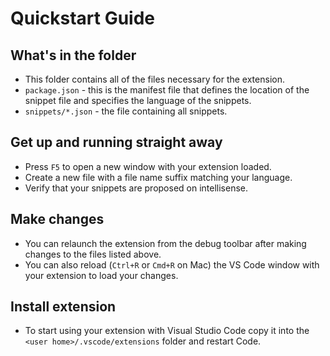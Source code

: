 # Quickstart Guide

## What's in the folder

- This folder contains all of the files necessary for the extension.
- `package.json` - this is the manifest file that defines the location of the snippet file and specifies the language of the snippets.
- `snippets/*.json` - the file containing all snippets.

## Get up and running straight away

- Press `F5` to open a new window with your extension loaded.
- Create a new file with a file name suffix matching your language.
- Verify that your snippets are proposed on intellisense.

## Make changes

- You can relaunch the extension from the debug toolbar after making changes to the files listed above.
- You can also reload (`Ctrl+R` or `Cmd+R` on Mac) the VS Code window with your extension to load your changes.

## Install extension

- To start using your extension with Visual Studio Code copy it into the `<user home>/.vscode/extensions` folder and restart Code.
